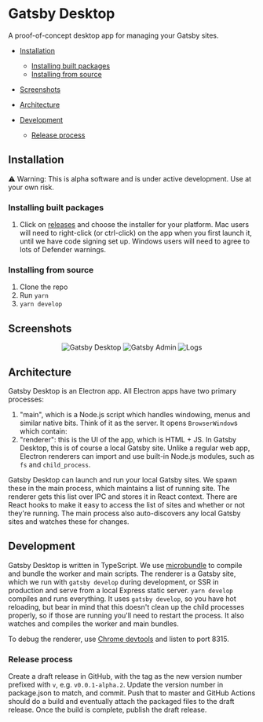 # Gatsby Desktop

A proof-of-concept desktop app for managing your Gatsby sites.

- [Installation](#installation)

  - [Installing built packages](#installing-built-packages)
  - [Installing from source](#installing-from-source)

- [Screenshots](#screenshots)
- [Architecture](#architecture)
- [Development](#development)
  - [Release process](#release-process)

## Installation

:warning: Warning: This is alpha software and is under active development. Use at your own risk.

### Installing built packages

1. Click on [releases](https://github.com/gatsbyjs/desktop/releases) and choose the installer for your platform. Mac users will need to right-click (or ctrl-click) on the app when you first launch it, until we have code signing set up. Windows users will need to agree to lots of Defender warnings.

### Installing from source

1. Clone the repo
2. Run `yarn`
3. `yarn develop`

## Screenshots

<p align="center">
<img alt="Gatsby Desktop" src="assets/screenshot.png" />
<img alt="Gatsby Admin" src="assets/screenshot2.png" />
<img alt="Logs" src="assets/screenshot3.png" />
</p>

## Architecture

Gatsby Desktop is an Electron app. All Electron apps have two primary processes:

1. "main", which is a Node.js script which handles windowing, menus and similar native bits. Think of it as the server. It opens `BrowserWindow`s which contain:
2. "renderer": this is the UI of the app, which is HTML + JS. In Gatsby Desktop, this is of course a local Gatsby site. Unlike a regular web app, Electron renderers can import and use built-in Node.js modules, such as `fs` and `child_process`.

Gatsby Desktop can launch and run your local Gatsby sites. We spawn these in the main process, which maintains a list of running site. The renderer gets this list over IPC and stores it in React context. There are React hooks to make it easy to access the list of sites and whether or not they're running. The main process also auto-discovers any local Gatsby sites and watches these for changes.

## Development

Gatsby Desktop is written in TypeScript. We use [microbundle](https://github.com/developit/microbundle) to compile and bundle the worker and main scripts. The renderer is a Gatsby site, which we run with `gatsby develop` during development, or SSR in production and serve from a local Express static server. `yarn develop` compiles and runs everything. It uses `gatsby develop`, so you have hot reloading, but bear in mind that this doesn't clean up the child processes properly, so if those are running you'll need to restart the process. It also watches and compiles the worker and main bundles.

To debug the renderer, use [Chrome devtools](chrome://inspect/#devices) and listen to port 8315.

### Release process

Create a draft release in GitHub, with the tag as the new version number prefixed with `v`, e.g. `v0.0.1-alpha.2`. Update the version number in package.json to match, and commit. Push that to master and GitHub Actions should do a build and eventually attach the packaged files to the draft release. Once the build is complete, publish the draft release.
